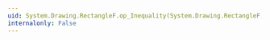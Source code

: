 ```yaml
---
uid: System.Drawing.RectangleF.op_Inequality(System.Drawing.RectangleF,System.Drawing.RectangleF)
internalonly: False
---
```


